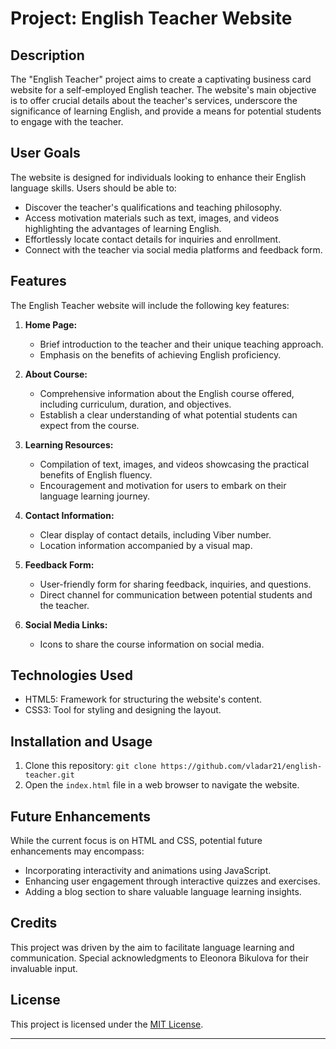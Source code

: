 # Project: English Teacher Website

## Description

The "English Teacher" project aims to create a captivating business card website for a self-employed English teacher. The website's main objective is to offer crucial details about the teacher's services, underscore the significance of learning English, and provide a means for potential students to engage with the teacher.

## User Goals

The website is designed for individuals looking to enhance their English language skills. Users should be able to:

- Discover the teacher's qualifications and teaching philosophy.
- Access motivation materials such as text, images, and videos highlighting the advantages of learning English.
- Effortlessly locate contact details for inquiries and enrollment.
- Connect with the teacher via social media platforms and feedback form.

## Features

The English Teacher website will include the following key features:

1. **Home Page:**
   - Brief introduction to the teacher and their unique teaching approach.
   - Emphasis on the benefits of achieving English proficiency.

2. **About Course:**
   - Comprehensive information about the English course offered, including curriculum, duration, and objectives.
   - Establish a clear understanding of what potential students can expect from the course.

3. **Learning Resources:**
   - Compilation of text, images, and videos showcasing the practical benefits of English fluency.
   - Encouragement and motivation for users to embark on their language learning journey.

4. **Contact Information:**
   - Clear display of contact details, including Viber number.
   - Location information accompanied by a visual map.

5. **Feedback Form:**
   - User-friendly form for sharing feedback, inquiries, and questions.
   - Direct channel for communication between potential students and the teacher.

6. **Social Media Links:**
   - Icons to share the course information on social media.

## Technologies Used

- HTML5: Framework for structuring the website's content.
- CSS3: Tool for styling and designing the layout.

## Installation and Usage

1. Clone this repository: `git clone https://github.com/vladar21/english-teacher.git`
2. Open the `index.html` file in a web browser to navigate the website.

## Future Enhancements

While the current focus is on HTML and CSS, potential future enhancements may encompass:
- Incorporating interactivity and animations using JavaScript.
- Enhancing user engagement through interactive quizzes and exercises.
- Adding a blog section to share valuable language learning insights.

## Credits

This project was driven by the aim to facilitate language learning and communication. Special acknowledgments to Eleonora Bikulova for their invaluable input.

## License

This project is licensed under the [MIT License](LICENSE).

---
